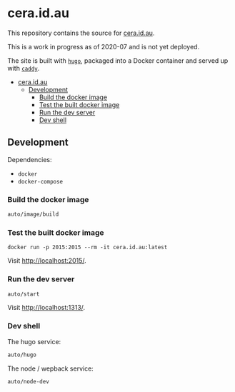 # cera.id.au

This repository contains the source for [cera.id.au](https://cera.id.au/).

This is a work in progress as of 2020-07 and is not yet deployed.

The site is built with [`hugo`](http://gohugo.io), packaged into a Docker container and served up with [`caddy`](https://caddyserver.com).

- [cera.id.au](#ceraidau)
  - [Development](#development)
    - [Build the docker image](#build-the-docker-image)
    - [Test the built docker image](#test-the-built-docker-image)
    - [Run the dev server](#run-the-dev-server)
    - [Dev shell](#dev-shell)

## Development

Dependencies:

- `docker`
- `docker-compose`

### Build the docker image

```sh
auto/image/build
```

### Test the built docker image

```
docker run -p 2015:2015 --rm -it cera.id.au:latest
```

Visit <http://localhost:2015/>.

### Run the dev server

```sh
auto/start
```

Visit <http://localhost:1313/>.

### Dev shell

The hugo service:

```sh
auto/hugo
```

The node / wepback service:

```sh
auto/node-dev
```
